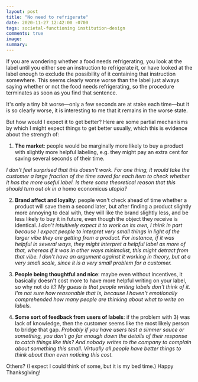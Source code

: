 ```yaml
---
layout: post
title: "No need to refrigerate"
date: 2020-11-27 12:42:00 -0700
tags: societal-functioning institution-design
comments: true
image:
summary:
---
```

If you are wondering whether a food needs refrigerating, you look at the label until you either see an instruction to refrigerate it, or have looked at the label enough to exclude the possibility of it containing that instruction somewhere. This seems clearly worse worse than the label just always saying whether or not the food needs refrigerating, so the procedure terminates as soon as you find that sentence.

It's only a tiny bit worse&mdash;only a few seconds are at stake each time&mdash;but it is so clearly worse, it is interesting to me that it remains in the worse state.

But how would I expect it to get better? Here are some partial mechanisms by which I might expect things to get better usually, which this is evidence about the strength of:

1. **The market**: people would be marginally more likely to buy a product with slightly more helpful labeling, e.g. they might pay an extra cent for saving several seconds of their time.

 *I don't feel surprised that this doesn't work. For one thing, it would take the customer a large fraction of the time saved for each item to check whether it has the more useful label. Is there some theoretical reason that this should turn out ok in a* homo economicus *utopia?*

2. **Brand affect and loyalty**: people won't check ahead of time whether a product will save them a second later, but after finding a product slightly more annoying to deal with, they will like the brand slightly less, and be less likely to buy it in future, even though the object they receive is identical.
  *I don't intuitively expect it to work on its own, I think in part because I expect people to interpret very small things in light of the larger vibe they are getting from a product. For instance, if it was helpful in several ways, they might interpret a helpful label as more of that, whereas if it was in other ways minimalist, this might detract from that vibe. I don't have an argument against it working in theory, but at a very small scale, since it is a very small problem for a customer.*

3. **People being thoughtful and nice**: maybe even without incentives, it basically doesn't cost more to have more helpful writing on your label, so why not do it?
  *My guess is that people writing labels don't think of it. I'm not sure how reasonable that is, because I haven't emotionally comprehended how many people are thinking about what to write on labels.*

4. **Some sort of feedback from users of labels**: if the problem with 3) was lack of knowledge, then the customer seems like the most likely person to bridge that gap.
  *Probably if you have users test a simmer sauce or something, you don't go far enough down the details of their response to catch things like this? And nobody writes to the company to complain about something this small. Virtually all people have better things to think about than even noticing this cost.*

Others? (I expect I could think of some, but it is my bed time.) Happy Thanksgiving!
